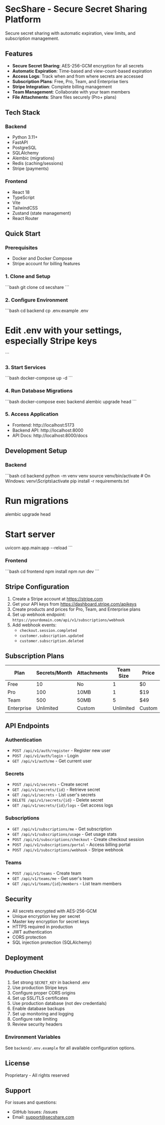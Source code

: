 # SecShare - Secure Secret Sharing Platform

Secure secret sharing with automatic expiration, view limits, and subscription management.

## Features

- **Secure Secret Sharing**: AES-256-GCM encryption for all secrets
- **Automatic Expiration**: Time-based and view-count-based expiration
- **Access Logs**: Track when and from where secrets are accessed
- **Subscription Plans**: Free, Pro, Team, and Enterprise tiers
- **Stripe Integration**: Complete billing management
- **Team Management**: Collaborate with your team members
- **File Attachments**: Share files securely (Pro+ plans)

## Tech Stack

### Backend
- Python 3.11+
- FastAPI
- PostgreSQL
- SQLAlchemy
- Alembic (migrations)
- Redis (caching/sessions)
- Stripe (payments)

### Frontend
- React 18
- TypeScript
- Vite
- TailwindCSS
- Zustand (state management)
- React Router

## Quick Start

### Prerequisites
- Docker and Docker Compose
- Stripe account for billing features

### 1. Clone and Setup

\`\`\`bash
git clone <repo-url>
cd secshare
\`\`\`

### 2. Configure Environment

\`\`\`bash
cd backend
cp .env.example .env
# Edit .env with your settings, especially Stripe keys
\`\`\`

### 3. Start Services

\`\`\`bash
docker-compose up -d
\`\`\`

### 4. Run Database Migrations

\`\`\`bash
docker-compose exec backend alembic upgrade head
\`\`\`

### 5. Access Application

- Frontend: http://localhost:5173
- Backend API: http://localhost:8000
- API Docs: http://localhost:8000/docs

## Development Setup

### Backend

\`\`\`bash
cd backend
python -m venv venv
source venv/bin/activate  # On Windows: venv\\Scripts\\activate
pip install -r requirements.txt

# Run migrations
alembic upgrade head

# Start server
uvicorn app.main:app --reload
\`\`\`

### Frontend

\`\`\`bash
cd frontend
npm install
npm run dev
\`\`\`

## Stripe Configuration

1. Create a Stripe account at https://stripe.com
2. Get your API keys from https://dashboard.stripe.com/apikeys
3. Create products and prices for Pro, Team, and Enterprise plans
4. Set up webhook endpoint: `https://yourdomain.com/api/v1/subscriptions/webhook`
5. Add webhook events:
   - `checkout.session.completed`
   - `customer.subscription.updated`
   - `customer.subscription.deleted`

## Subscription Plans

| Plan | Secrets/Month | Attachments | Team Size | Price |
|------|--------------|-------------|-----------|-------|
| Free | 10 | No | 1 | $0 |
| Pro | 100 | 10MB | 1 | $19 |
| Team | 500 | 50MB | 5 | $49 |
| Enterprise | Unlimited | Custom | Unlimited | Custom |

## API Endpoints

### Authentication
- `POST /api/v1/auth/register` - Register new user
- `POST /api/v1/auth/login` - Login
- `GET /api/v1/auth/me` - Get current user

### Secrets
- `POST /api/v1/secrets` - Create secret
- `GET /api/v1/secrets/{id}` - Retrieve secret
- `GET /api/v1/secrets` - List user's secrets
- `DELETE /api/v1/secrets/{id}` - Delete secret
- `GET /api/v1/secrets/{id}/logs` - Get access logs

### Subscriptions
- `GET /api/v1/subscriptions/me` - Get subscription
- `GET /api/v1/subscriptions/usage` - Get usage stats
- `POST /api/v1/subscriptions/checkout` - Create checkout session
- `POST /api/v1/subscriptions/portal` - Access billing portal
- `POST /api/v1/subscriptions/webhook` - Stripe webhook

### Teams
- `POST /api/v1/teams` - Create team
- `GET /api/v1/teams/me` - Get user's team
- `GET /api/v1/teams/{id}/members` - List team members

## Security

- All secrets encrypted with AES-256-GCM
- Unique encryption key per secret
- Master key encryption for secret keys
- HTTPS required in production
- JWT authentication
- CORS protection
- SQL injection protection (SQLAlchemy)

## Deployment

### Production Checklist

1. Set strong `SECRET_KEY` in backend .env
2. Use production Stripe keys
3. Configure proper CORS origins
4. Set up SSL/TLS certificates
5. Use production database (not dev credentials)
6. Enable database backups
7. Set up monitoring and logging
8. Configure rate limiting
9. Review security headers

### Environment Variables

See `backend/.env.example` for all available configuration options.

## License

Proprietary - All rights reserved

## Support

For issues and questions:
- GitHub Issues: <repo-url>/issues
- Email: support@secshare.com
